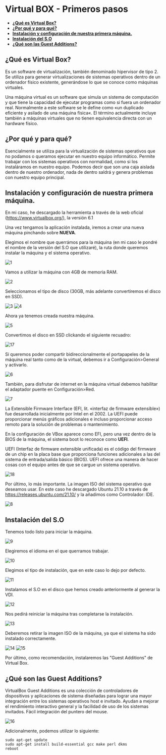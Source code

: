 # Virtual BOX - Primeros pasos
 
  - [**¿Qué es Virtual Box?**](#qué-es-virtual-box)
  - [**¿Por qué y para qué?**](#por-qué-y-para-qué)
  - [**Instalación y configuración de nuestra primera máquina.**](#instalación-y-configuración-de-nuestra-primera-máquina)
  - [**Instalación del S.O**](#instalación-del-so)
  - [**¿Qué son las Guest Additions?**](#qué-son-las-guest-additions)
  

## **¿Qué es Virtual Box?**

Es un software de virtualización, también denominado hipervisor de tipo 2. Se utiliza para generar virtualizaciones de sistemas operativos dentro de un ordenador físico existente, generándose lo que se conoce como máquinas virtuales.

Una máquina virtual es un software que simula un sistema de computación y que tiene la capacidad de ejecutar programas como si fuera un ordenador real. Normalmente a este software se le define como «un duplicado eficiente y asilado de una máquina física«. El término actualmente incluye también a máquinas virtuales que no tienen equivalencia directa con un hardware físico.

## **¿Por qué y para qué?**

Esencialmente se utiliza para la virtualización de sistemas operativos que no podamos o queramos ejecutar en nuestro equipo informático. Permite trabajar con los sistemas operativos con normalidad, como si los instaláramos en nuestro equipo. Podemos decir que son una caja aislada dentro de nuestro ordenador, nada de dentro saldrá y genera problemas con nuestro equipo principal.

## **Instalación y configuración de nuestra primera máquina.**

En mi caso, he descargado la herramienta a través de la web oficial (https://www.virtualbox.org/), la versión 6.1

Una vez tengamos la aplicación instalada, iremos a crear una nueva máquina pinchando sobre **NUEVA**.

Elegimos el nombre que querrámos para la máquina (en mi caso le pondré el nombre de la versión del S.O que utilizaré), la ruta donde queremos instalar la máquina y el sistema operativo.

![1](./img/1.png)

Vamos a utilizar la máquina con 4GB de memoria RAM.

![2](./img/2.png)

Seleccionamos el tipo de disco (30GB, más adelante convertiremos el disco en SSD).

![3](./img/3.png)
![4](./img/4.png)

Ahora ya tenemos creada nuestra máquina.

![5](./img/5.png)

Convertimos el disco en SSD clickando el siguiente recuadro:

![17](./img/17.png)

Si queremos poder compartir bidireccionalmente el portapapeles de la máquina real tanto como de la virtual, debemos ir a Configuración>General y activarlo.

![6](./img/6.png)

También, para disfrutar de internet en la máquina virtual debemos habilitar el adaptador puente en Configuración>Red.

![7](./img/7.png)

La Extensible Firmware Interface (EFI, lit. «interfaz de firmware extensible») fue desarrollada inicialmente por Intel en el 2002. La UEFI puede proporcionar menús gráficos adicionales e incluso proporcionar acceso remoto para la solución de problemas o mantenimiento.

En la configuración de VBox aparece como EFI, pero una vez dentro de la BIOS de la máquina, el sistema boot lo reconoce como **UEFI**.

UEFI (Interfaz de firmware extensible unificada) es el código del firmware de un chip en la placa base que proporciona funciones adicionales a las del sistema de entrada/salida básico (BIOS). UEFI ofrece una manera de hacer cosas con el equipo antes de que se cargue un sistema operativo.

![18](./img/18.png)

Por último, lo más importante. La imagen ISO del sistema operativo que deseamos usar. En este caso he descargado Ubuntu 21.10 a través de https://releases.ubuntu.com/21.10/ y la añadimos como Controlador: IDE.

![8](./img/8.png)

## **Instalación del S.O**

Tenemos todo listo para iniciar la máquina.

![9](./img/9.png)

Elegiremos el idioma en el que querramos trabajar.

![10](./img/10.png)

Elegimos el tipo de instalación, que en este caso lo dejo por defecto.

![11](./img/11.png)

Instalamos el S.O en el disco que hemos creado anteriormente al generar la VDI.

![12](./img/12.png)

Nos pedirá reiniciar la máquina tras completarse la instalación.

![13](./img/13.png)

Deberemos retirar la imagen ISO de la máquina, ya que el sistema ha sido instalado correctamente.

![14](./img/14.png)
![15](./img/15.png)

Por último, como recomendación, instalaremos las "Guest Additions" de Virtual Box.

## **¿Qué son las Guest Additions?**
VirtualBox Guest Additions es una colección de controladores de dispositivos y aplicaciones de sistema diseñadas para lograr una mayor integración entre los sistemas operativos host e invitado. Ayudan a mejorar el rendimiento interactivo general y la facilidad de uso de los sistemas invitados. Fácil integración del puntero del mouse.

![16](./img/16.png)

Adicionalmente, podemos utilizar lo siguiente:
```
sudo apt-get update 
sudo apt-get install build-essential gcc make perl dkms 
reboot
```